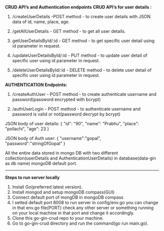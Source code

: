 **CRUD API’s and Authentication endpoints**
**CRUD API’s for user details :**


1. /createUserDetails -POST method - to create user details with JSON data of id, name, place, age.

2. /getAllUserDetails - GET method - to get all user details.

3. getUserDetailsById/:id - GET method - to get specific user detail using id parameter in request.

4. /updateUserDetailsById/:id - PUT method - to update user detail of specific user using id parameter in request.

5. /deleteUserDetailsById/:id - DELETE method - to delete user detail of specific user using id parameter in request.

**AUTHENTICATION Endpoints:**

1. /createAuthUser - POST method - to create authenticate username and password(password encrypted with bcrypt)

2. /authUserLogin - POST method - to authenticate username and password is valid or not(password decrypt by bcrypt)

JSON body of user details:
    {
        "id": "90",
        "name": "Prabhu",
        "place": "pollachi",
        "age": 23
    }

JSON body of Auth user:
{
    "username":"gopal",
    "password":"stringOfGopal"
}

All the entire data stored in mongo DB with two different collection(userDetails and AuthenticationUserDetails) in database(data-gin as db name) mongoDB default port.

---------------------------------------------------------------------------------------------------------------------------------------------------------------------------------------------------------------

**Steps to run server locally**

1. Install Go(preferred latest version).
2. Install mongod and setup mongoDB compass(GUI)
3. Connect default port of mongDB  in mongoDB compass
4. I setted default port 8008 to run server in config/env.go you can change in that env.go file(PORT) check any other server or something running on your local machine in that port and change it accordingly.
5. Clone this go-gin-crud repo to your machine.
6. Go to go-gin-crud directory and run the command(go run main.go).
